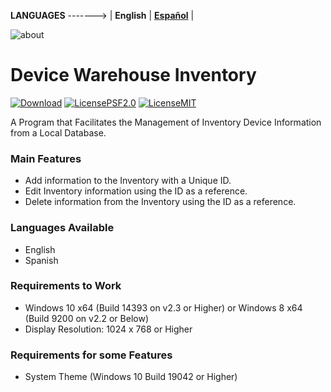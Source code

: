**LANGUAGES** -------> | **English** | **[Español](README_ES.md)** |

![about](https://github.com/EliezerB03/DWI/assets/77678499/ff7474cd-bb68-483f-9805-0acbee04e209)

# Device Warehouse Inventory

[![Download](https://img.shields.io/badge/Download%20Here-v3.1-purple?style=for-the-badge&logo=windows&logoColor=blue)](https://github.com/EliezerB03/DWI/releases/latest)
[![LicensePSF2.0](https://img.shields.io/badge/License-PSF%202.0-orange?style=for-the-badge&logo=git&logoColor=white)](https://docs.python.org/3/license.html#psf-license-agreement-for-python-release)
[![LicenseMIT](https://img.shields.io/badge/License-MIT-orange?style=for-the-badge&logo=git&logoColor=white)](https://opensource.org/license/mit)

A Program that Facilitates the Management of Inventory Device Information from a Local Database.

### Main Features
- Add information to the Inventory with a Unique ID.
- Edit Inventory information using the ID as a reference.
- Delete information from the Inventory using the ID as a reference.

### Languages Available
- English
- Spanish

### Requirements to Work
- Windows 10 x64 (Build 14393 on v2.3 or Higher) or Windows 8 x64 (Build 9200 on v2.2 or Below)
- Display Resolution: 1024 x 768 or Higher

### Requirements for some Features
- System Theme (Windows 10 Build 19042 or Higher)
